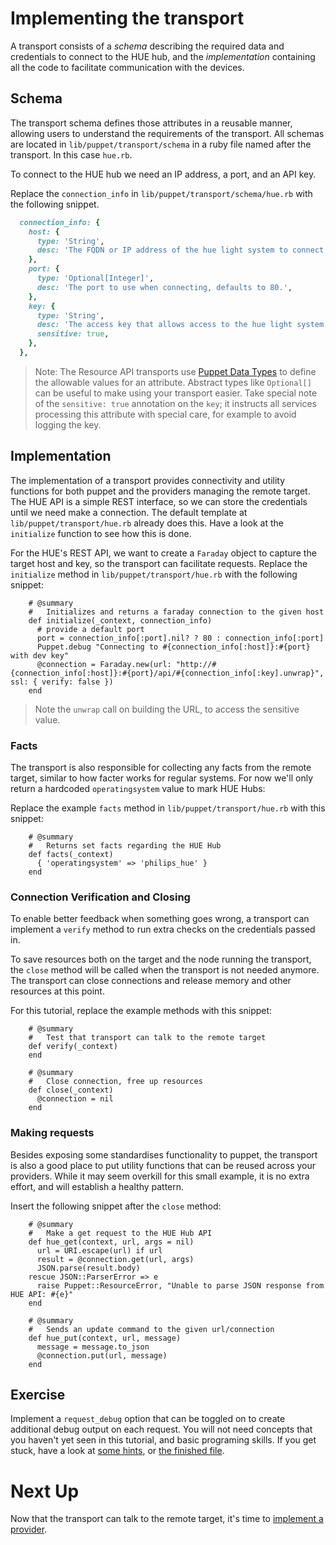 # Implementing the transport

A transport consists of a *schema* describing the required data and credentials to connect to the HUE hub, and the *implementation* containing all the code to facilitate communication with the devices.

## Schema

 The transport schema defines those attributes in a reusable manner, allowing users to understand the requirements of the transport. All schemas are located in `lib/puppet/transport/schema` in a ruby file named after the transport. In this case `hue.rb`.

To connect to the HUE hub we need an IP address, a port, and an API key.

Replace the `connection_info` in `lib/puppet/transport/schema/hue.rb` with the following snippet.

```ruby
  connection_info: {
    host: {
      type: 'String',
      desc: 'The FQDN or IP address of the hue light system to connect to.',
    },
    port: {
      type: 'Optional[Integer]',
      desc: 'The port to use when connecting, defaults to 80.',
    },
    key: {
      type: 'String',
      desc: 'The access key that allows access to the hue light system.',
      sensitive: true,
    },
  },
```

> Note: The Resource API transports use [Puppet Data Types](https://puppet.com/docs/puppet/5.3/lang_data_type.html#core-data-types) to define the allowable values for an attribute. Abstract types like `Optional[]` can be useful to make using your transport easier. Take special note of the `sensitive: true` annotation on the `key`; it instructs all services processing this attribute with special care, for example to avoid logging the key.


## Implementation

The implementation of a transport provides connectivity and utility functions for both puppet and the providers managing the remote target. The HUE API is a simple REST interface, so we can store the credentials until we need make a connection. The default template at `lib/puppet/transport/hue.rb` already does this. Have a look at the `initialize` function to see how this is done.

For the HUE's REST API, we want to create a `Faraday` object to capture the target host and key, so the transport can facilitate requests. Replace the `initialize` method in `lib/puppet/transport/hue.rb` with the following snippet:

<!-- TODO: do we really need this? -- probably not ```
    # @summary
    #   Expose the `Faraday` object connected to the hub
    attr_reader :connection

``` -->
```
    # @summary
    #   Initializes and returns a faraday connection to the given host
    def initialize(_context, connection_info)
      # provide a default port
      port = connection_info[:port].nil? ? 80 : connection_info[:port]
      Puppet.debug "Connecting to #{connection_info[:host]}:#{port} with dev key"
      @connection = Faraday.new(url: "http://#{connection_info[:host]}:#{port}/api/#{connection_info[:key].unwrap}", ssl: { verify: false })
    end
```

> Note the `unwrap` call on building the URL, to access the sensitive value.

### Facts

The transport is also responsible for collecting any facts from the remote target, similar to how facter works for regular systems. For now we'll only return a hardcoded `operatingsystem` value to mark HUE Hubs:

Replace the example `facts` method in `lib/puppet/transport/hue.rb` with this snippet:

```
    # @summary
    #   Returns set facts regarding the HUE Hub
    def facts(_context)
      { 'operatingsystem' => 'philips_hue' }
    end
```

### Connection Verification and Closing

To enable better feedback when something goes wrong, a transport can implement a `verify` method to run extra checks on the credentials passed in.

To save resources both on the target and the node running the transport, the `close` method will be called when the transport is not needed anymore. The transport can close connections and release memory and other resources at this point.

For this tutorial, replace the example methods with this snippet:

```
    # @summary
    #   Test that transport can talk to the remote target
    def verify(_context)
    end

    # @summary
    #   Close connection, free up resources
    def close(_context)
      @connection = nil
    end
```

### Making requests

Besides exposing some standardises functionality to puppet, the transport is also a good place to put utility functions that can be reused across your providers. While it may seem overkill for this small example, it is no extra effort, and will establish a healthy pattern.

Insert the following snippet after the `close` method:

```
    # @summary
    #   Make a get request to the HUE Hub API
    def hue_get(context, url, args = nil)
      url = URI.escape(url) if url
      result = @connection.get(url, args)
      JSON.parse(result.body)
    rescue JSON::ParserError => e
      raise Puppet::ResourceError, "Unable to parse JSON response from HUE API: #{e}"
    end

    # @summary
    #   Sends an update command to the given url/connection
    def hue_put(context, url, message)
      message = message.to_json
      @connection.put(url, message)
    end
```

## Exercise

Implement a `request_debug` option that can be toggled on to create additional debug output on each request. You will not need concepts that you haven't yet seen in this tutorial, and basic programing skills. If you get stuck, have a look at [some hints](./05-implementing-the-transport-hints.md), or [the finished file](TODO).


# Next Up

Now that the transport can talk to the remote target, it's time to [implement a provider](./06-implementing-the-provider.md).
